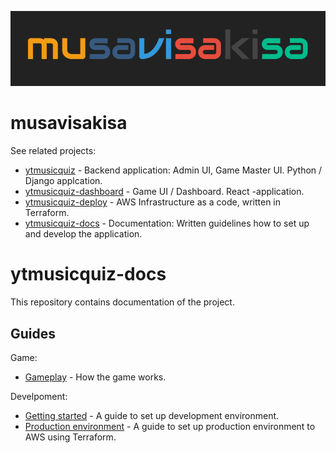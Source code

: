 ![Logo](docs/logo.png)

# musavisakisa

See related projects:

 * [ytmusicquiz][repo_ytmusicquiz] - Backend application: Admin UI, Game Master UI. Python / Django applcation.
 * [ytmusicquiz-dashboard][repo_ytmusicquiz_dashboard] - Game UI / Dashboard. React -application.
* [ytmusicquiz-deploy][repo_ytmusicquiz_deploy] - AWS Infrastructure as a code, written in Terraform.
* [ytmusicquiz-docs][repo_ytmusicquiz_docs] - Documentation: Written guidelines how to set up and develop the application.

# ytmusicquiz-docs

This repository contains documentation of the project.

## Guides

Game:
 * [Gameplay](gameplay.md) - How the game works.

Develpoment:
 * [Getting started](getting_started.md) - A guide to set up development environment.
 * [Production environment](production.md) - A guide to set up production environment to AWS using Terraform.

[repo_ytmusicquiz]: https://github.com/zcmander/ytmusicquiz/
[repo_ytmusicquiz_dashboard]: https://github.com/zcmander/ytmusicquiz-dashboard/
[repo_ytmusicquiz_deploy]: https://github.com/zcmander/ytmusicquiz-deploy/
[repo_ytmusicquiz_docs]: https://github.com/zcmander/ytmusicquiz-docs/